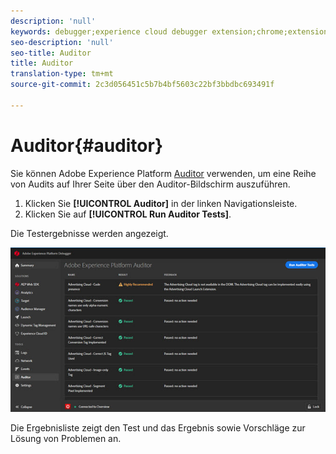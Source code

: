 ```yaml
---
description: 'null'
keywords: debugger;experience cloud debugger extension;chrome;extension;auditor;dtm;target
seo-description: 'null'
seo-title: Auditor
title: Auditor
translation-type: tm+mt
source-git-commit: 2c3d056451c5b7b4bf5603c22bf3bbdbc693491f

---
```



# Auditor{#auditor}

Sie können Adobe Experience Platform [Auditor](https://docs.adobe.com/content/help/en/auditor/using/overview.html) verwenden, um eine Reihe von Audits auf Ihrer Seite über den Auditor-Bildschirm auszuführen.

1. Klicken Sie **[!UICONTROL Auditor]** in der linken Navigationsleiste.
1. Klicken Sie auf **[!UICONTROL Run Auditor Tests]**.

Die Testergebnisse werden angezeigt.

![](assets/auditor-results.jpg)

Die Ergebnisliste zeigt den Test und das Ergebnis sowie Vorschläge zur Lösung von Problemen an.